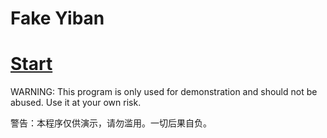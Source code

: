 # Fake Yiban

# [Start](https://creatablely.github.io/fake-yiban/dist/)

WARNING: This program is only used for demonstration and should not be abused. Use it at your own risk.

警告：本程序仅供演示，请勿滥用。一切后果自负。

